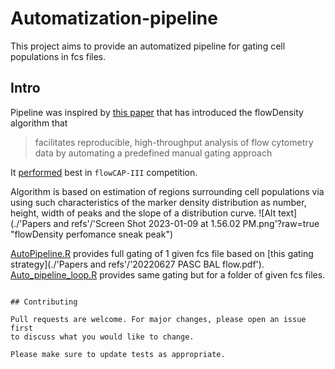 # Automatization-pipeline

This project aims to provide an automatized pipeline for gating cell populations
in fcs files. 
## Intro

Pipeline was inspired by  [this paper](https://pubmed.ncbi.nlm.nih.gov/25378466/)
that has introduced the flowDensity algorithm that 
> facilitates reproducible, high-throughput analysis of flow cytometry data by automating a predefined manual gating approach

It [performed](./Papers%20and%20refs/btu677-3.pdf) best in `flowCAP-III` competition.


Algorithm is based on estimation of regions surrounding cell populations via
using such characteristics of the marker density distribution as number, height,
width of peaks and the slope of a distribution curve. 
![Alt text](./'Papers and refs'/'Screen Shot 2023-01-09 at 1.56.02 PM.png'?raw=true "flowDensity perfomance sneak peak")

[AutoPipeline.R](./AutoPipeline.R) provides full gating of 1 given fcs file 
based on [this gating strategy](./'Papers and refs'/'20220627 PASC BAL flow.pdf').
[Auto_pipeline_loop.R](./Auto_pipeline_loop.R) provides
same gating but for a folder of given fcs files.

```

## Contributing

Pull requests are welcome. For major changes, please open an issue first
to discuss what you would like to change.

Please make sure to update tests as appropriate.
